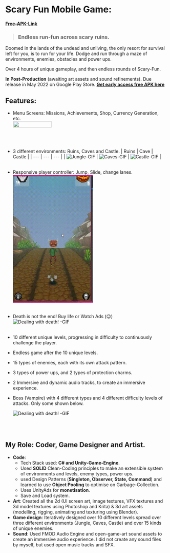 # Scary Fun Mobile Game:
[**Free-APK-Link**](https://drive.google.com/drive/folders/19dcm7fQiZ7HoYakNArlFlP06ZTadzKMG?usp=sharing)
>### Endless run-fun across scary ruins.

Doomed in the lands of the undead and unliving, the only resort for survival left for you, is to run for your life. Dodge and run through a maze of environments, enemies, obstacles and power ups.

Over 4 hours of unique gameplay, and then endless rounds of Scary-Fun.

**In Post-Production** (awaiting art assets and sound refinements). Due release in May 2022 on Google Play Store. [**Get early access free APK here**](https://drive.google.com/drive/folders/19dcm7fQiZ7HoYakNArlFlP06ZTadzKMG?usp=sharing)

## Features:

* Menu Screens: Missions, Achievements, Shop, Currency Generation, etc.</br>
  <img src="https://github.com/piyush-mishra-datastore/scary-fun-ds/blob/main/GIFs/Menu%20Screens.gif?raw=true" width="50%" height="50%">

</br></br>

* 3 different environments: Ruins, Caves and Castle.
  | Ruins | Cave | Castle |
  | --- | --- | --- |
  | ![Jungle-GIF](https://github.com/piyush-mishra-datastore/scary-fun-ds/blob/main/GIFs/Jungle-1.gif?raw=true) | ![Caves-GIF](https://github.com/piyush-mishra-datastore/scary-fun-ds/blob/main/GIFs/Cave-1.gif?raw=true) | ![Castle-GIF](https://github.com/piyush-mishra-datastore/scary-fun-ds/blob/main/GIFs/Castle-1.gif?raw=true) |
</br></br>

* Responsive player controller: Jump, Slide, change lanes.
  ![Responsive player controls-GIF](https://github.com/piyush-mishra-datastore/scary-fun-ds/blob/main/GIFs/Controls.gif?raw=true)
  </br></br>

* Death is not the end! Buy life or Watch Ads (😉)
  ![Dealing with death! -GIF](https://github.com/piyush-mishra-datastore/scary-fun-ds/blob/main/GIFs/Death.gif?raw=true)
  </br></br>
  
* 10 different unique levels, progressing in difficulty to continuously challenge the player.
* Endless game after the 10 unique levels.
* 15 types of enemies, each with its own attack pattern.
* 3 types of power ups, and 2 types of protection charms.
* 2 Immersive and dynamic audio tracks, to create an immersive experience.
* Boss (Vampire) with 4 different types and 4 different difficulty levels of attacks. Only some shown below.

  ![Dealing with death! -GIF](https://github.com/piyush-mishra-datastore/scary-fun-ds/blob/main/GIFs/bOSS-1.gif?raw=true)

  </br></br>

## My Role: Coder, Game Designer and Artist.
- **Code**: 
  - Tech Stack used: **C# and Unity-Game-Engine**.
  - Used **SOLID** Clean-Coding principles to make an extensible system of environments and levels, enemy types, power ups. 
  - used Design Patterns (**Singleton, Observer, State, Command**) and learned to use **Object Pooling** to optimise on Garbage-Collection.
  - Uses UnityAds for **monetisation**.
  - Save and Load system.
- **Art**: Created all the 2d (UI screen art, image textures, VFX textures and 3d model textures using Photoshop and Krita) & 3d art assets (modelling, rigging, animating and texturing using Blender).
- **Game design**: Iteratively designed over 10 different levels spread over three different environments (Jungle, Caves, Castle) and over 15 kinds of unique enemies.
- **Sound**: Used FMOD Audio Engine and open-game-art sound assets to create an immersive audio experience. I did not create any sound files by myself, but used open music tracks and SFX.

